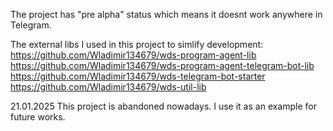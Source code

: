 The project has "pre alpha" status which means it doesnt work anywhere in Telegram.

The external libs I used in this project to simlify development: \
https://github.com/Wladimir134679/wds-program-agent-lib \
https://github.com/Wladimir134679/wds-program-agent-telegram-bot-lib \
https://github.com/Wladimir134679/wds-telegram-bot-starter \
https://github.com/Wladimir134679/wds-util-lib 

21.01.2025 This project is abandoned nowadays. I use it as an example for future works.

